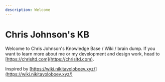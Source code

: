 ```yaml
---
description: Welcome
---
```


# Chris Johnson's KB

Welcome to Chris Johnson's Knowledge Base / Wiki / brain dump. If you want to learn more about me or my development and design work, head to [https://chrisltd.com](https://chrisltd.com).

Inspired by [https://wiki.nikitavoloboev.xyz/](https://wiki.nikitavoloboev.xyz/)

